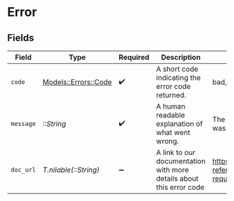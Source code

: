 # Error


## Fields

| Field                                                               | Type                                                                | Required                                                            | Description                                                         | Example                                                             |
| ------------------------------------------------------------------- | ------------------------------------------------------------------- | ------------------------------------------------------------------- | ------------------------------------------------------------------- | ------------------------------------------------------------------- |
| `code`                                                              | [Models::Errors::Code](../../models/errors/code.md)                 | :heavy_check_mark:                                                  | A short code indicating the error code returned.                    | bad_request                                                         |
| `message`                                                           | *::String*                                                          | :heavy_check_mark:                                                  | A human readable explanation of what went wrong.                    | The requested resource was not found.                               |
| `doc_url`                                                           | *T.nilable(::String)*                                               | :heavy_minus_sign:                                                  | A link to our documentation with more details about this error code | https://dub.co/docs/api-reference/errors#bad-request                |